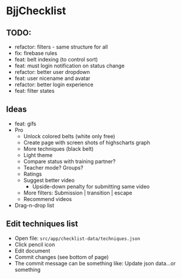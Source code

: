 # BjjChecklist

## TODO:
* refactor: filters - same structure for all
* fix: firebase rules
* feat: belt indexing (to control sort)
* feat: must login notification on status change
* refactor: better user dropdown
* feat: user nicename and avatar
* refactor: better login experience
* feat: filter states


## Ideas
* feat: gifs
* Pro
  - Unlock colored belts (white only free)
  - Create page with screen shots of highscharts graph
  - More techniques (black belt)
  - Light theme
  - Compare status with training partner?
  - Teacher mode? Groups?
  - Ratings
  - Suggest better video
    - Upside-down penalty for submitting same video
  - More filters: Submission | transition | escape
  - Recommend videos
* Drag-n-drop list


## Edit techniques list
* Open file: `src/app/checklist-data/techniques.json`
* Click pencil icon
* Edit document
* Commit changes (see bottom of page)
* The commit message can be something like: Update json data...or something